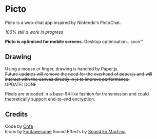 # Picto
Picto is a web-chat app inspired by Nintendo's PictoChat.

*100% still a work in progress*


**Picto is optimised for mobile screens.** Desktop optimisation.. soon™

## Drawing
Using a mouse or finger, drawing is handled by Paper.js.  
~~Future updates will remove the need for the overhead of paper.js and will interact with the canvas directly in js to improve performance.~~  
UPDATE: DONE

Pixels are encoded in a base-64 like fashion for transmission and could theoretically support end-to-end encryption.

## Credits
Code by [Onfe](https://www.onfe.co.uk)  
Icons by [Fontawesome](https://fontawesome.com/)
Sound Effects by [Sound Ex Machina](http://soundexmachina.com/)
